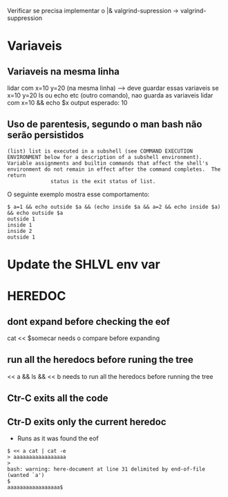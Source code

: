 Verificar se precisa implementar o |&
valgrind-supression -> valgrind-suppression

# Variaveis

## Variaveis na mesma linha
lidar com x=10 y=20 (na mesma linha) --> deve guardar essas variaveis
	se x=10 y=20 ls ou echo etc (outro comando), nao guarda as variaveis
lidar com x=10 && echo $x
	output esperado: 10

## Uso de parentesis, segundo o man bash não serão persistidos
```
(list) list is executed in a subshell (see COMMAND EXECUTION ENVIRONMENT below for a description of a subshell environment).  Variable assignments and builtin commands that affect the shell's environment do not remain in effect after the command completes.  The return
              status is the exit status of list.
```
O seguinte exemplo mostra esse comportamento:
```
$ a=1 && echo outside $a && (echo inside $a && a=2 && echo inside $a) && echo outside $a
outside 1
inside 1
inside 2
outside 1
```

# Update the SHLVL env var

# HEREDOC
## dont expand before checking the eof
cat << $somecar
needs o compare before expanding

## run all the heredocs before runing the tree
<< a && ls && << b
needs to run all the heredocs before running the tree

## Ctr-C exits all the code

## Ctr-D exits only the current heredoc
- Runs as it was found the eof
```
$ << a cat | cat -e
> aaaaaaaaaaaaaaaaa
>
bash: warning: here-document at line 31 delimited by end-of-file (wanted `a')
$
aaaaaaaaaaaaaaaaa$
```

